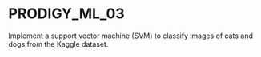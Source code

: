 # PRODIGY_ML_03
Implement a support vector machine (SVM) to classify images of cats and dogs from the Kaggle dataset. 
